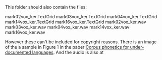 This folder should also contain the files:

mark02vox_ker.TextGrid
mark03vox_ker.TextGrid 
mark04vox_ker.TextGrid
mark14vox_ker.TextGrid
mark16vox_ker.TextGrid
mark02vox_ker.wav
mark03vox_ker.wav
mark04vox_ker.wav
mark14vox_ker.wav
mark16vox_ker.wav

However these can't be included for copyright reasons. There is an image of the a sample in Figure 1 
in the paper [Corpus phonetics for under-documented languages](http://journals.linguisticsociety.org/proceedings/index.php/amphonology/article/view/4682/4312). 
And the audio is also at 
